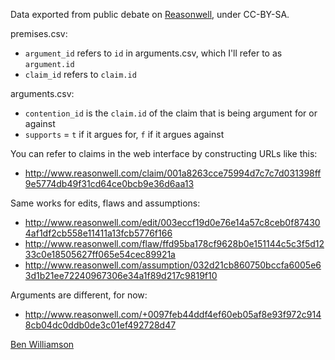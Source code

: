 Data exported from public debate on [Reasonwell][], under CC-BY-SA.

[Reasonwell]: http://www.reasonwell.com/

premises.csv:

* `argument_id` refers to `id` in arguments.csv, which I'll refer to as `argument.id`
* `claim_id` refers to `claim.id`

arguments.csv:

* `contention_id` is the `claim.id` of the claim that is being argument for or against
* `supports` = `t` if it argues for, `f` if it argues against

You can refer to claims in the web interface by constructing URLs like this:

* http://www.reasonwell.com/claim/001a8263cce75994d7c7c7d031398ff9e5774db49f31cd64ce0bcb9e36d6aa13

Same works for edits, flaws and assumptions:

* http://www.reasonwell.com/edit/003eccf19d0e76e14a57c8ceb0f874304af1df2cb558e11411a13fcb5776f166
* http://www.reasonwell.com/flaw/ffd95ba178cf9628b0e151144c5c3f5d1233c0e18505627ff065e54cec89921a
* http://www.reasonwell.com/assumption/032d21cb860750bccfa6005e63d1b21ee72240967306e34a1f89d217c9819f10

Arguments are different, for now:

* http://www.reasonwell.com/+0097feb44ddf4ef60eb05af8e93f972c9148cb04dc0ddb0de3c01ef492728d47

[Ben Williamson](mailto:ben@reasonwell.com)
